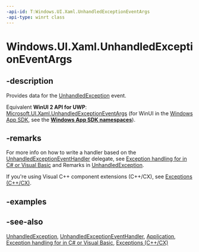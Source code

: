 ```yaml
---
-api-id: T:Windows.UI.Xaml.UnhandledExceptionEventArgs
-api-type: winrt class
---
```


<!-- Class syntax.
public class UnhandledExceptionEventArgs : Windows.UI.Xaml.IUnhandledExceptionEventArgs
-->

# Windows.UI.Xaml.UnhandledExceptionEventArgs

## -description
Provides data for the [UnhandledException](application_unhandledexception.md) event.

Equivalent **WinUI 2 API for UWP**: [Microsoft.UI.Xaml.UnhandledExceptionEventArgs](/windows/winui/api/microsoft.ui.xaml.unhandledexceptioneventargs) (for WinUI in the [Windows App SDK](/windows/apps/windows-app-sdk/), see the **[Windows App SDK namespaces](/windows/windows-app-sdk/api/winrt/)**).

## -remarks
For more info on how to write a handler based on the [UnhandledExceptionEventHandler](unhandledexceptioneventhandler.md) delegate, see [Exception handling for    in C# or Visual Basic](/previous-versions/windows/apps/dn532194(v=win.10)) and Remarks in [UnhandledException](application_unhandledexception.md).

If you're using Visual C++ component extensions (C++/CX), see [Exceptions (C++/CX)](/cpp/cppcx/exceptions-c-cx).

## -examples

## -see-also
[UnhandledException](application_unhandledexception.md), [UnhandledExceptionEventHandler](unhandledexceptioneventhandler.md), [Application](application.md), [Exception handling for    in C# or Visual Basic](/previous-versions/windows/apps/dn532194(v=win.10)), [Exceptions (C++/CX)](/cpp/cppcx/exceptions-c-cx)
